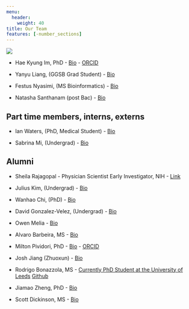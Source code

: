 ```yaml
---
menu:
  header:
    weight: 40
title: Our Team
features: [-number_sections]
---
```


![](https://storage.googleapis.com/imlab-public/web-pictures/2020/imlab-zoom-2020-Sept-Oct-Collage.png)

- Hae Kyung Im, PhD - [Bio](#about) - [ORCID](https://orcid.org/0000-0003-0333-5685)

- Yanyu Liang, (GGSB Grad Student) - [Bio](https://github.com/liangyy)

- Festus Nyasimi, (MS Bioinformatics) - [Bio](https://github.com/Fnyasimi)

- Natasha Santhanam (post Bac) - [Bio](https://github.com/natashasanthanam)

## Part time members, interns, externs

- Ian Waters, (PhD, Medical Student) - [Bio](https://github.com/watersia)

- Sabrina Mi, (Undergrad) - [Bio](https://github.com/sabrina-mi)

## Alumni

- Sheila Rajagopal - Physician Scientist Early Investigator, NIH - [Link](https://ccr.cancer.gov/staff-directory/padma-sheila-rajagopal)

- Julius Kim, (Undergrad) - [Bio](https://github.com/theMechanic23/homepage)

- Wanhao Chi, (PhD) - [Bio](https://github.com/wchi1)

- David Gonzalez-Velez, (Undergrad) - [Bio](https://github.com/DGV98)

- Owen Melia - [Bio](https://github.com/meliao)

- Alvaro Barbeira, MS - [Bio](https://github.com/heroico)

- Milton Pividori, PhD - [Bio](https://github.com/miltondp) - [ORCID](https://orcid.org/0000-0002-3035-4403)

- Josh Jiang (Zhuoxun) - [Bio](https://www.linkedin.com/in/zhuoxun-jiang-63499767/)

- Rodrigo Bonazzola, MS - [Currently PhD Student at the University of Leeds](http://www.cistib.org/index.php/people/students/rodrigo-bonazzola) [Github](https://github.com/rbonazzola)

- Jiamao Zheng, PhD - [Bio](https://github.com/jiamaozheng)

- Scott Dickinson, MS - [Bio](https://github.com/ScottPDickinson)



